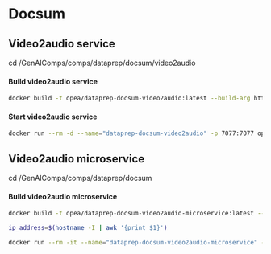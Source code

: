 
# Docsum

## Video2audio service
cd /GenAIComps/comps/dataprep/docsum/video2audio
#### Build video2audio service 
```bash
docker build -t opea/dataprep-docsum-video2audio:latest --build-arg https_proxy=$https_proxy --build-arg http_proxy=$http_proxy --build-arg no_proxy=${no_proxy} -f Dockerfile .  
```

#### Start video2audio service 
```bash
docker run --rm -d --name="dataprep-docsum-video2audio" -p 7077:7077 opea/dataprep-docsum-video2audio:latest
```

## Video2audio microservice
cd /GenAIComps/comps/dataprep/docsum
#### Build video2audio microservice 
```bash
docker build -t opea/dataprep-docsum-video2audio-microservice:latest --build-arg https_proxy=$https_proxy --build-arg http_proxy=$http_proxy --build-arg no_proxy=${no_proxy} -f comps/dataprep/docsum/Dockerfile_microservice .  
```

<!-- #### Start video2audio microservice 
```bash
docker run --rm -d --name="dataprep-docsum-video2audio-microservice" -p 7078:7078 --runtime=runc --ipc=host -e http_proxy=$http_proxy -e https_proxy=$https_proxy -e http_proxy=$no_proxy opea/dataprep-docsum-video2audio-microservice:latest
```
 -->





```bash
ip_address=$(hostname -I | awk '{print $1}')

docker run --rm -it --name="dataprep-docsum-video2audio-microservice" -p 7078:7078 -e VIDEO2AUDIO_ENDPOINT=http://$ip_address:7077 opea/dataprep-docsum-video2audio-microservice:latest
```